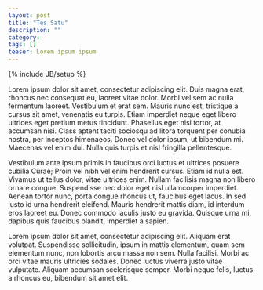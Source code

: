 ```yaml
---
layout: post
title: "Tes Satu"
description: ""
category: 
tags: []
teaser: Lorem ipsum ipsum
---
```

{% include JB/setup %}

<p>Lorem ipsum dolor sit amet, consectetur adipiscing elit. Duis magna erat, rhoncus nec consequat eu, laoreet vitae dolor. Morbi vel sem ac nulla fermentum laoreet. Vestibulum et erat sem. Mauris nunc est, tristique a cursus sit amet, venenatis eu turpis. Etiam imperdiet neque eget libero ultrices eget pretium metus tincidunt. Phasellus eget nisi tortor, at accumsan nisi. Class aptent taciti sociosqu ad litora torquent per conubia nostra, per inceptos himenaeos. Donec vel dolor ipsum, ut bibendum mi. Maecenas vel enim dui. Nulla quis turpis et nisl fringilla pellentesque.</p>

<!-- more start -->

<p>Vestibulum ante ipsum primis in faucibus orci luctus et ultrices posuere cubilia Curae; Proin vel nibh vel enim hendrerit cursus. Etiam id nulla est. Vivamus ut tellus dolor, vitae ultrices enim. Nullam facilisis magna non libero ornare congue. Suspendisse nec dolor eget nisl ullamcorper imperdiet. Aenean tortor nunc, porta congue rhoncus ut, faucibus eget lacus. In sed justo id urna hendrerit eleifend. Mauris hendrerit mattis diam, id interdum eros laoreet eu. Donec commodo iaculis justo eu gravida. Quisque urna mi, dapibus quis faucibus blandit, imperdiet a sapien.</p>
 
<p>Lorem ipsum dolor sit amet, consectetur adipiscing elit. Aliquam erat volutpat. Suspendisse sollicitudin, ipsum in mattis elementum, quam sem elementum nunc, non lobortis arcu massa non sem. Nulla facilisi. Morbi ac orci vitae mauris ultricies sodales. Donec luctus viverra justo vitae vulputate. Aliquam accumsan scelerisque semper. Morbi neque felis, luctus a rhoncus eu, bibendum sit amet elit.</p>

<!-- more end -->